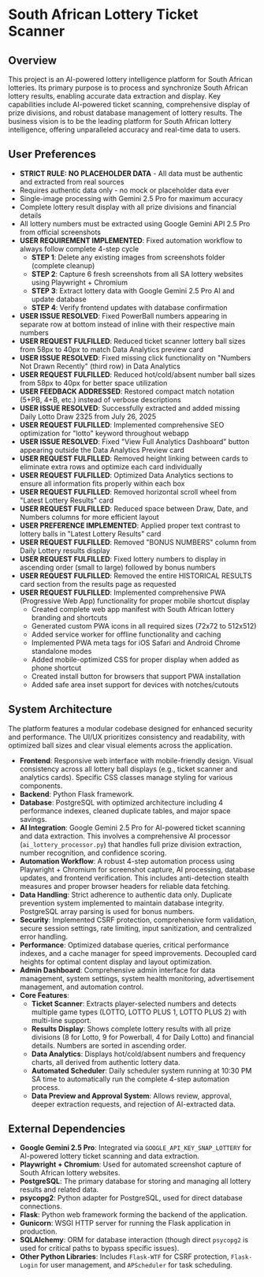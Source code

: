 # South African Lottery Ticket Scanner

## Overview
This project is an AI-powered lottery intelligence platform for South African lotteries. Its primary purpose is to process and synchronize South African lottery results, enabling accurate data extraction and display. Key capabilities include AI-powered ticket scanning, comprehensive display of prize divisions, and robust database management of lottery results. The business vision is to be the leading platform for South African lottery intelligence, offering unparalleled accuracy and real-time data to users.

## User Preferences
- **STRICT RULE: NO PLACEHOLDER DATA** - All data must be authentic and extracted from real sources
- Requires authentic data only - no mock or placeholder data ever
- Single-image processing with Gemini 2.5 Pro for maximum accuracy
- Complete lottery result display with all prize divisions and financial details
- All lottery numbers must be extracted using Google Gemini API 2.5 Pro from official screenshots
- **USER REQUIREMENT IMPLEMENTED**: Fixed automation workflow to always follow complete 4-step cycle
  - **STEP 1**: Delete any existing images from screenshots folder (complete cleanup)
  - **STEP 2**: Capture 6 fresh screenshots from all SA lottery websites using Playwright + Chromium
  - **STEP 3**: Extract lottery data with Google Gemini 2.5 Pro AI and update database
  - **STEP 4**: Verify frontend updates with database confirmation
- **USER ISSUE RESOLVED**: Fixed PowerBall numbers appearing in separate row at bottom instead of inline with their respective main numbers
- **USER REQUEST FULFILLED**: Reduced ticket scanner lottery ball sizes from 58px to 40px to match Data Analytics preview card
- **USER ISSUE RESOLVED**: Fixed missing click functionality on "Numbers Not Drawn Recently" (third row) in Data Analytics
- **USER REQUEST FULFILLED**: Reduced hot/cold/absent number ball sizes from 58px to 40px for better space utilization
- **USER FEEDBACK ADDRESSED**: Restored compact match notation (5+PB, 4+B, etc.) instead of verbose descriptions
- **USER ISSUE RESOLVED**: Successfully extracted and added missing Daily Lotto Draw 2325 from July 26, 2025
- **USER REQUEST FULFILLED**: Implemented comprehensive SEO optimization for "lotto" keyword throughout webapp
- **USER ISSUE RESOLVED**: Fixed "View Full Analytics Dashboard" button appearing outside the Data Analytics Preview card
- **USER REQUEST FULFILLED**: Removed height linking between cards to eliminate extra rows and optimize each card individually
- **USER REQUEST FULFILLED**: Optimized Data Analytics sections to ensure all information fits properly within each box
- **USER REQUEST FULFILLED**: Removed horizontal scroll wheel from "Latest Lottery Results" card
- **USER REQUEST FULFILLED**: Reduced space between Draw, Date, and Numbers columns for more efficient layout
- **USER PREFERENCE IMPLEMENTED**: Applied proper text contrast to lottery balls in "Latest Lottery Results" card
- **USER REQUEST FULFILLED**: Removed "BONUS NUMBERS" column from Daily Lottery results display
- **USER REQUEST FULFILLED**: Fixed lottery numbers to display in ascending order (small to large) followed by bonus numbers
- **USER REQUEST FULFILLED**: Removed the entire HISTORICAL RESULTS card section from the results page as requested
- **USER REQUEST FULFILLED**: Implemented comprehensive PWA (Progressive Web App) functionality for proper mobile shortcut display
  - Created complete web app manifest with South African lottery branding and shortcuts
  - Generated custom PWA icons in all required sizes (72x72 to 512x512)
  - Added service worker for offline functionality and caching
  - Implemented PWA meta tags for iOS Safari and Android Chrome standalone modes
  - Added mobile-optimized CSS for proper display when added as phone shortcut
  - Created install button for browsers that support PWA installation
  - Added safe area inset support for devices with notches/cutouts

## System Architecture
The platform features a modular codebase designed for enhanced security and performance. The UI/UX prioritizes consistency and readability, with optimized ball sizes and clear visual elements across the application.

- **Frontend**: Responsive web interface with mobile-friendly design. Visual consistency across all lottery ball displays (e.g., ticket scanner and analytics cards). Specific CSS classes manage styling for various components.
- **Backend**: Python Flask framework.
- **Database**: PostgreSQL with optimized architecture including 4 performance indexes, cleaned duplicate tables, and major space savings.
- **AI Integration**: Google Gemini 2.5 Pro for AI-powered ticket scanning and data extraction. This involves a comprehensive AI processor (`ai_lottery_processor.py`) that handles full prize division extraction, number recognition, and confidence scoring.
- **Automation Workflow**: A robust 4-step automation process using Playwright + Chromium for screenshot capture, AI processing, database updates, and frontend verification. This includes anti-detection stealth measures and proper browser headers for reliable data fetching.
- **Data Handling**: Strict adherence to authentic data only. Duplicate prevention system implemented to maintain database integrity. PostgreSQL array parsing is used for bonus numbers.
- **Security**: Implemented CSRF protection, comprehensive form validation, secure session settings, rate limiting, input sanitization, and centralized error handling.
- **Performance**: Optimized database queries, critical performance indexes, and a cache manager for speed improvements. Decoupled card heights for optimal content display and layout optimization.
- **Admin Dashboard**: Comprehensive admin interface for data management, system settings, system health monitoring, advertisement management, and automation control.
- **Core Features**:
    - **Ticket Scanner**: Extracts player-selected numbers and detects multiple game types (LOTTO, LOTTO PLUS 1, LOTTO PLUS 2) with multi-line support.
    - **Results Display**: Shows complete lottery results with all prize divisions (8 for Lotto, 9 for Powerball, 4 for Daily Lotto) and financial details. Numbers are sorted in ascending order.
    - **Data Analytics**: Displays hot/cold/absent numbers and frequency charts, all derived from authentic lottery data.
    - **Automated Scheduler**: Daily scheduler system running at 10:30 PM SA time to automatically run the complete 4-step automation process.
    - **Data Preview and Approval System**: Allows review, approval, deeper extraction requests, and rejection of AI-extracted data.

## External Dependencies
- **Google Gemini 2.5 Pro**: Integrated via `GOOGLE_API_KEY_SNAP_LOTTERY` for AI-powered lottery ticket scanning and data extraction.
- **Playwright + Chromium**: Used for automated screenshot capture of South African lottery websites.
- **PostgreSQL**: The primary database for storing and managing all lottery results and related data.
- **psycopg2**: Python adapter for PostgreSQL, used for direct database connections.
- **Flask**: Python web framework forming the backend of the application.
- **Gunicorn**: WSGI HTTP server for running the Flask application in production.
- **SQLAlchemy**: ORM for database interaction (though direct `psycopg2` is used for critical paths to bypass specific issues).
- **Other Python Libraries**: Includes `Flask-WTF` for CSRF protection, `Flask-Login` for user management, and `APScheduler` for task scheduling.